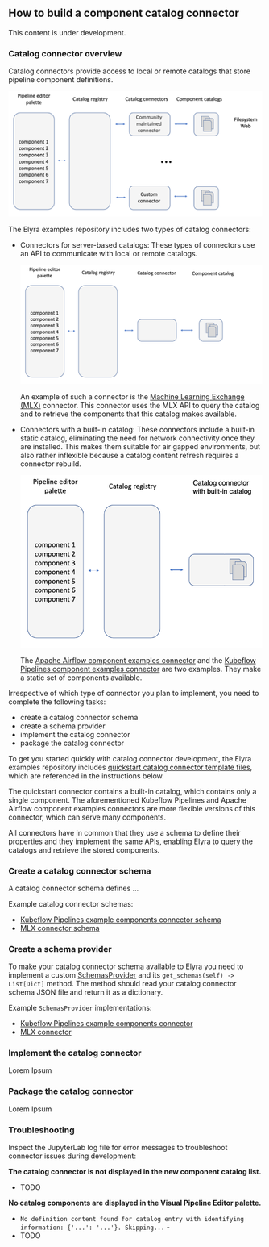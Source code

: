 ## How to build a component catalog connector

This content is under development.

### Catalog connector overview

Catalog connectors provide access to local or remote catalogs that store pipeline component definitions. 

![Component catalogs](doc/images/component-catalogs.png)

The Elyra examples repository includes two types of catalog connectors:
 - Connectors for server-based catalogs: These types of connectors use an API to communicate with local or remote catalogs. 

   ![server-based catalog connector](doc/images/server-based-catalog-connector.png)

   An example of such a connector is the [Machine Learning Exchange (MLX)](mlx-connector/) connector. This connector uses the MLX API to query the catalog and to retrieve the components that this catalog makes available.

 - Connectors with a built-in catalog: These connectors include a built-in static catalog, eliminating the need for network connectivity once they are installed. This makes them suitable for air gapped environments, but also rather inflexible because a catalog content refresh requires a connector rebuild.

   ![package-based catalog connector](doc/images/package-based-catalog-connector.png)

   The [Apache Airflow component examples connector](airflow-example-components-connector/) and the [Kubeflow Pipelines component examples connector](kfp-example-components-connector/) are two examples. They make a static set of components available.

Irrespective of which type of connector you plan to implement, you need to complete the following tasks:
 - create a catalog connector schema
 - create a schema provider
 - implement the catalog connector
 - package the catalog connector

To get you started quickly with catalog connector development, the Elyra examples repository includes [quickstart catalog connector template files](connector-template/), which
are referenced in the instructions below.

The quickstart connector contains a built-in catalog, which contains only a single component. The aforementioned Kubeflow Pipelines and Apache Airflow component examples connectors are more flexible versions of this connector, which can serve many components.

All connectors have in common that they use a schema to define their properties and they implement the same APIs, enabling Elyra to query the catalogs and retrieve the stored components.

### Create a catalog connector schema

A catalog connector schema defines ...

Example catalog connector schemas:
 - [Kubeflow Pipelines example components connector schema](kfp-example-components-connector/kfp_examples_connector/elyra-kfp-catalog.json)
 - [MLX connector schema](mlx-connector/mlx_catalog_connector/mlx-catalog.json)


### Create a schema provider

To make your catalog connector schema available to Elyra you need to implement a custom [SchemasProvider](https://github.com/elyra-ai/elyra/blob/1dbfd09e99ae37a998616d193d9b10cdf2bd297b/elyra/metadata/schema.py#L379) and its `get_schemas(self) -> List[Dict]` method.
The method should read your catalog connector schema JSON file and return it as a dictionary. 

Example `SchemasProvider` implementations:
 - [Kubeflow Pipelines example components connector](kfp-example-components-connector/kfp_examples_connector/examples_schema_provider.py)
 - [MLX connector](mlx-connector/mlx_catalog_connector/mlx_schema_provider.py)

### Implement the catalog connector

Lorem Ipsum

### Package the catalog connector

Lorem Ipsum

### Troubleshooting

Inspect the JupyterLab log file for error messages to troubleshoot connector issues during development:

**The catalog connector is not displayed in the new component catalog list.**
 - TODO

**No catalog components are displayed in the Visual Pipeline Editor palette.**
  - `No definition content found for catalog entry with identifying information: {'...': '...'}. Skipping...` - 
  - TODO



